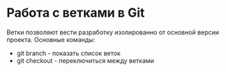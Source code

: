 # Работа с ветками в Git

Ветки позволяют вести разработку изолированно от основной версии проекта.
Основные команды:
- git branch - показать список веток
- git checkout - переключиться между ветками
